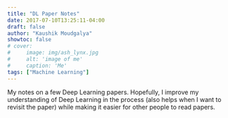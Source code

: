 ```yaml
---
title: "DL Paper Notes"
date: 2017-07-10T13:25:11-04:00
draft: false
author: "Kaushik Moudgalya"
showtoc: false
# cover:
#     image: img/ash_lynx.jpg
#     alt: 'image of me'
#     caption: 'Me'
tags: ["Machine Learning"]
---
```

My notes on a few Deep Learning papers. Hopefully, I improve my understanding of Deep Learning in the process (also helps when I want to revisit the paper) while making it easier for other people to read papers.